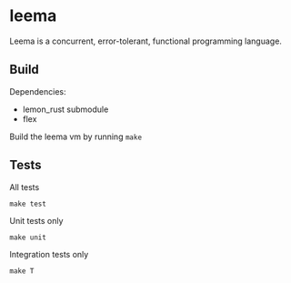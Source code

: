 leema
======

Leema is a concurrent, error-tolerant, functional programming language.

## Build

Dependencies:
* lemon_rust submodule
* flex

Build the leema vm by running `make`

## Tests

All tests
```
make test
```

Unit tests only
```
make unit
```

Integration tests only
```
make T
```
